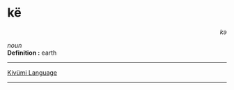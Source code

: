 
# kë

<div align="right"><i>kə</i></div>

*noun*  
**Definition :** earth  

---

[Kivümi Language](../README.md)

---

